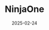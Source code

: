 ---  
layout: startup_page  
title: "NinjaOne"  
id: "ninjaone.com"  
permalink: "/ninjaoneninjaone.com02242025/"  
website: "https://www.ninjaone.com/"  
funding_round: "Series C+"  
funding_amount: "$500M"  
investors: "ICONIQ Growth, CapitalG, other prominent private investors"  
about: "NinjaOne is an automated endpoint management platform offering visibility, security, and control over endpoints. The cloud-native platform automates endpoint management, patching, and visibility, increasing productivity, reducing security risks, and lowering costs for its customers."  
markets: "IT, Security, SaaS"  
hq: "Austin, Texas, United States"  
founded_year: "2013"  
linkedin: "https://www.linkedin.com/company/ninjaone"  
twitter: "https://twitter.com/NinjaOne"  
instagram: ""  
facebook: "https://www.facebook.com/NinjaOne.Official"  
crunchbase: "https://www.crunchbase.com/organization/ninjaone"  
pitchbook: "https://pitchbook.com/profiles/company/227315-26"  

date_display: "24-Feb-2025"  
date: "2025-02-24"

# SEO Optimization  
meta_title: "NinjaOne - Series C+ Funding ($500M)"  
meta_description: "NinjaOne, NinjaOne is an automated endpoint management platform offering visibility, security, and control over endpoints. The cloud-native platform automates e..."  
meta_keywords: "NinjaOne, IT, Security, SaaS, Series C+ funding"  
canonical_url: "https://startup.projectstartups.com/ninjaoneninjaone.com02242025/"  
---